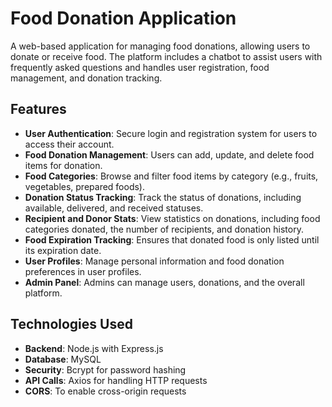# Food Donation Application

A web-based application for managing food donations, allowing users to donate or receive food. The platform includes a chatbot to assist users with frequently asked questions and handles user registration, food management, and donation tracking.

## Features

- **User Authentication**: Secure login and registration system for users to access their account.
- **Food Donation Management**: Users can add, update, and delete food items for donation.
- **Food Categories**: Browse and filter food items by category (e.g., fruits, vegetables, prepared foods).
- **Donation Status Tracking**: Track the status of donations, including available, delivered, and received statuses.
- **Recipient and Donor Stats**: View statistics on donations, including food categories donated, the number of recipients, and donation history.
- **Food Expiration Tracking**: Ensures that donated food is only listed until its expiration date.
- **User Profiles**: Manage personal information and food donation preferences in user profiles.
- **Admin Panel**: Admins can manage users, donations, and the overall platform.

## Technologies Used

- **Backend**: Node.js with Express.js
- **Database**: MySQL
- **Security**: Bcrypt for password hashing
- **API Calls**: Axios for handling HTTP requests
- **CORS**: To enable cross-origin requests
